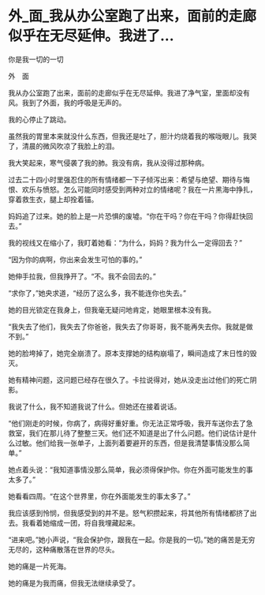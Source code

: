 # 外_面_我从办公室跑了出来，面前的走廊似乎在无尽延伸。我进了...

你是我一切的一切

外　面

我从办公室跑了出来，面前的走廊似乎在无尽延伸。我进了净气室，里面却没有风。我到了外面，我的呼吸是无声的。

我的心停止了跳动。

虽然我的胃里本来就没什么东西，但我还是吐了，胆汁灼烧着我的喉咙眼儿。我哭了，清晨的微风吹凉了我脸上的泪。

我大笑起来，寒气侵袭了我的肺。我没有病，我从没得过那种病。

过去二十四小时里强忍住的所有情绪都一下子倾泻出来：希望与绝望、期待与悔恨、欢乐与愤怒。怎么可能同时感受到两种对立的情绪呢？我在一片黑海中挣扎，穿着救生衣，腿上却拴着锚。

妈妈追了过来。她的脸上是一片恐惧的废墟。“你在干吗？你在干吗？你得赶快回去。”

我的视线又在缩小了，我盯着她看：“为什么，妈妈？我为什么一定得回去？”

“因为你的病啊，你出来会发生可怕的事的。”

她伸手拉我，但我挣开了。“不。我不会回去的。”

“求你了，”她央求道，“经历了这么多，我不能连你也失去。”

她的目光锁定在我身上，但我毫无疑问地肯定，她眼里根本没有我。

“我失去了他们，我失去了你爸爸，我失去了你哥哥，我不能再失去你。我就是做不到。”

她的脸垮掉了，她完全崩溃了。原本支撑她的结构崩塌了，瞬间造成了末日性的毁灭。

她有精神问题，这问题已经存在很久了。卡拉说得对，她从没走出过他们的死亡阴影。

我说了什么，我不知道我说了什么。但她还在接着说话。

“他们刚走的时候，你病了，病得好重好重。你无法正常呼吸，我开车送你去了急救室，我们在那儿待了整整三天。他们还不知道是出了什么问题。他们说估计是什么过敏。他们给我一张单子，上面列着要避开的东西，但是我清楚事情没那么简单。”

她点着头说：“我知道事情没那么简单，我必须得保护你。你在外面可能发生的事太多了。”

她看看四周。“在这个世界里，你在外面能发生的事太多了。”

我应该感到怜悯，但我感受到的并不是。怒气积攒起来，将其他所有情绪都挤了出去。我看着她缩成一团，将自我埋藏起来。

“进来吧。”她小声说，“我会保护你，跟我在一起。你是我的一切。”她的痛苦是无穷无尽的，这种痛散落在世界的尽头。

她的痛是一片死海。

她的痛是为我而痛，但我无法继续承受了。